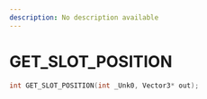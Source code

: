 ```yaml
---
description: No description available 
---
```


# GET_SLOT_POSITION

```cpp
int GET_SLOT_POSITION(int _Unk0, Vector3* out);
```